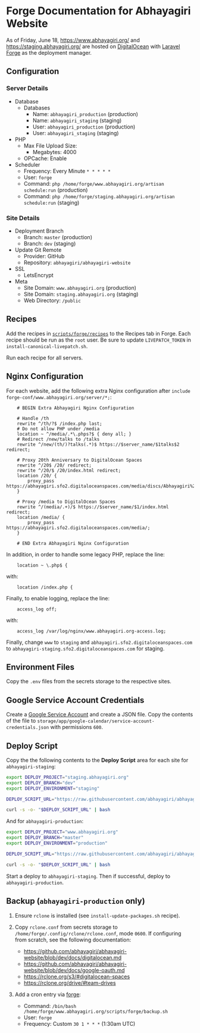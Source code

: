 # Forge Documentation for Abhayagiri Website

As of Friday, June 18, https://www.abhayagiri.org/ and
https://staging.abhayagiri.org/ are hosted on
[DigitalOcean](https://www.digitalocean.com/) with [Laravel
Forge](https://forge.laravel.com/) as the deployment manager.

## Configuration

### Server Details

- Database
    - Databases
        - Name: `abhayagiri_production` (production)
        - Name: `abhayagiri_staging` (staging)
        - User: `abhayagiri_production` (production)
        - User: `abhayagiri_staging` (staging)
- PHP
    - Max File Upload Size:
        - Megabytes: 4000
    - OPCache: Enable
- Scheduler
    - Frequency: Every Minute `* * * * *`
    - User: `forge`
    - Command: `php /home/forge/www.abhayagiri.org/artisan schedule:run` (production)
    - Command: `php /home/forge/staging.abhayagiri.org/artisan schedule:run` (staging)

### Site Details

- Deployment Branch
    - Branch: `master` (production)
    - Branch: `dev` (staging)
- Update Git Remote
    - Provider: GitHub
    - Repository: `abhayagiri/abhayagiri-website`
- SSL
    - LetsEncrypt
- Meta
    - Site Domain: `www.abhayagiri.org` (production)
    - Site Domain: `staging.abhayagiri.org` (staging)
    - Web Directory: `/public`

## Recipes

Add the recipes in [`scripts/forge/recipes`](/scripts/forge/recipes) to the
Recipes tab in Forge. Each recipe should be run as the `root` user.  Be sure to
update `LIVEPATCH_TOKEN` in `install-canonical-livepatch.sh`.

Run each recipe for all servers.

## Nginx Configuration

For each website, add the following extra Nginx configuration after
`include forge-conf/www.abhayagiri.org/server/*;`:

```
    # BEGIN Extra Abhayagiri Nginx Configuration

    # Handle /th
    rewrite ^/th/?$ /index.php last;
    # Do not allow PHP under /media
    location ~ ^/media/.*\.phps?$ { deny all; }
    # Redirect /new/talks to /talks
    rewrite ^/new/(th/)?talks(.*)$ https://$server_name/$1talks$2 redirect;

    # Proxy 20th Anniversary to DigitalOcean Spaces
    rewrite ^/20$ /20/ redirect;
    rewrite ^/20/$ /20/index.html redirect;
    location /20/ {
        proxy_pass https://abhayagiri.sfo2.digitaloceanspaces.com/media/discs/Abhayagiri%27s%2020th%20Anniversary/;
    }

    # Proxy /media to DigitalOcean Spaces
    rewrite ^/(media/.+)/$ https://$server_name/$1/index.html redirect;
    location /media/ {
        proxy_pass https://abhayagiri.sfo2.digitaloceanspaces.com/media/;
    }

    # END Extra Abhayagiri Nginx Configuration
```

In addition, in order to handle some legacy PHP, replace the line:

```
    location ~ \.php$ {
```

with:

```
    location /index.php {
```

Finally, to enable logging, replace the line:

```
    access_log off;

```

with:

```
    access_log /var/log/nginx/www.abhayagiri.org-access.log;
```

Finally, change `www` to `staging` and `abhayagiri.sfo2.digitaloceanspaces.com`
to `abhayagiri-staging.sfo2.digitaloceanspaces.com` for staging.

## Environment Files

Copy the `.env` files from the secrets storage to the respective sites.

## Google Service Account Credentials

Create a [Google Service Account](https://github.com/spatie/laravel-google-calendar#how-to-obtain-the-credentials-to-communicate-with-google-calendar)
and create a JSON file. Copy the contents of the file to
`storage/app/google-calendar/service-account-credentials.json` with permissions
`600`.

## Deploy Script

Copy the the following contents to the **Deploy Script** area for each site for
`abhayagiri-staging`:

```sh
export DEPLOY_PROJECT="staging.abhayagiri.org"
export DEPLOY_BRANCH="dev"
export DEPLOY_ENVIRONMENT="staging"

DEPLOY_SCRIPT_URL="https://raw.githubusercontent.com/abhayagiri/abhayagiri-website/$DEPLOY_BRANCH/scripts/forge/deploy.sh"

curl -s -o- "$DEPLOY_SCRIPT_URL" | bash
```

And for `abhayagiri-production`:

```sh
export DEPLOY_PROJECT="www.abhayagiri.org"
export DEPLOY_BRANCH="master"
export DEPLOY_ENVIRONMENT="production"

DEPLOY_SCRIPT_URL="https://raw.githubusercontent.com/abhayagiri/abhayagiri-website/$DEPLOY_BRANCH/scripts/forge/deploy.sh"

curl -s -o- "$DEPLOY_SCRIPT_URL" | bash
```

Start a deploy to `abhayagiri-staging`. Then if successful, deploy to
`abhayagiri-production`.

## Backup (`abhayagiri-production` only)

1. Ensure `rclone` is installed (see `install-update-packages.sh` recipe).

2. Copy `rclone.conf` from secrets storage to
   `/home/forge/.config/rclone/rclone.conf`, mode `0600`. If configuring from
   scratch, see the following documentation:

    - https://github.com/abhayagiri/abhayagiri-website/blob/dev/docs/digitalocean.md
    - https://github.com/abhayagiri/abhayagiri-website/blob/dev/docs/google-oauth.md
    - https://rclone.org/s3/#digitalocean-spaces
    - https://rclone.org/drive/#team-drives

3. Add a cron entry via [forge](https://forge.laravel.com/):

    - Command: `/bin/bash /home/forge/www.abhayagiri.org/scripts/forge/backup.sh`
    - User: `forge`
    - Frequency: Custom `30 1 * * *` (1:30am UTC)
